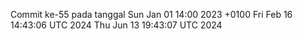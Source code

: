 Commit ke-55 pada tanggal Sun Jan 01 14:00 2023 +0100
Fri Feb 16 14:43:06 UTC 2024
Thu Jun 13 19:43:07 UTC 2024
